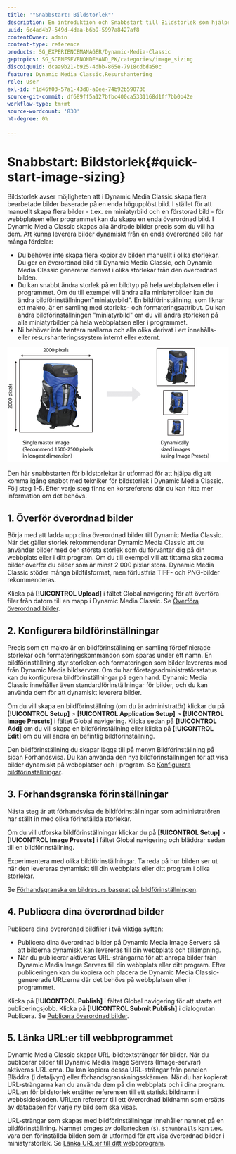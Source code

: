 ```yaml
---
title: '"Snabbstart: Bildstorlek"'
description: En introduktion och Snabbstart till Bildstorlek som hjälper dig att komma igång snabbt med tekniker för bildstorlek.
uuid: 6c4ad4b7-549d-4daa-b6b9-5997a8427af8
contentOwner: admin
content-type: reference
products: SG_EXPERIENCEMANAGER/Dynamic-Media-Classic
geptopics: SG_SCENESEVENONDEMAND_PK/categories/image_sizing
discoiquuid: dcaa9b21-b925-4dbb-865e-7918cdbda50c
feature: Dynamic Media Classic,Resurshantering
role: User
exl-id: f1d46f03-57a1-43d8-a0ee-74b92b590736
source-git-commit: df689ff5a127bfbc400ca5331168d1ff7bb0b42e
workflow-type: tm+mt
source-wordcount: '830'
ht-degree: 0%

---
```


# Snabbstart: Bildstorlek{#quick-start-image-sizing}

Bildstorlek avser möjligheten att i Dynamic Media Classic skapa flera bearbetade bilder baserade på en enda högupplöst bild. I stället för att manuellt skapa flera bilder - t.ex. en miniatyrbild och en förstorad bild - för webbplatsen eller programmet kan du skapa en enda överordnad bild. I Dynamic Media Classic skapas alla ändrade bilder precis som du vill ha dem. Att kunna leverera bilder dynamiskt från en enda överordnad bild har många fördelar:

* Du behöver inte skapa flera kopior av bilden manuellt i olika storlekar. Du ger en överordnad bild till Dynamic Media Classic, och Dynamic Media Classic genererar derivat i olika storlekar från den överordnad bilden.
* Du kan snabbt ändra storlek på en bildtyp på hela webbplatsen eller i programmet. Om du till exempel vill ändra alla miniatyrbilder kan du ändra bildförinställningen&quot;miniatyrbild&quot;. En bildförinställning, som liknar ett makro, är en samling med storleks- och formateringsattribut. Du kan ändra bildförinställningen &quot;miniatyrbild&quot; om du vill ändra storleken på alla miniatyrbilder på hela webbplatsen eller i programmet.
* Ni behöver inte hantera mallarna och alla olika derivat i ert innehålls- eller resurshanteringssystem internt eller externt.

![Du kan skapa flera variantbilder med olika storlek från samma högupplösta överordnad fil.](/help/assets/is_derivative_sizes_popup.png)

Den här snabbstarten för bildstorlekar är utformad för att hjälpa dig att komma igång snabbt med tekniker för bildstorlek i Dynamic Media Classic. Följ steg 1-5. Efter varje steg finns en korsreferens där du kan hitta mer information om det behövs.

## 1. Överför överordnad bilder

Börja med att ladda upp dina överordnad bilder till Dynamic Media Classic. När det gäller storlek rekommenderar Dynamic Media Classic att du använder bilder med den största storlek som du förväntar dig på din webbplats eller i ditt program. Om du till exempel vill att tittarna ska zooma bilder överför du bilder som är minst 2 000 pixlar stora. Dynamic Media Classic stöder många bildfilsformat, men förlustfria TIFF- och PNG-bilder rekommenderas.

Klicka på **[!UICONTROL Upload]** i fältet Global navigering för att överföra filer från datorn till en mapp i Dynamic Media Classic. Se [Överföra överordnad bilder](uploading-master-images.md#uploading_master_images).

## 2. Konfigurera bildförinställningar

Precis som ett makro är en bildförinställning en samling fördefinierade storlekar och formateringskommandon som sparas under ett namn. En bildförinställning styr storleken och formateringen som bilder levereras med från Dynamic Media bildservrar. Om du har företagsadministratörsstatus kan du konfigurera bildförinställningar på egen hand. Dynamic Media Classic innehåller även standardförinställningar för bilder, och du kan använda dem för att dynamiskt leverera bilder.

Om du vill skapa en bildförinställning (om du är administratör) klickar du på **[!UICONTROL Setup]** > **[!UICONTROL Application Setup]** > **[!UICONTROL Image Presets]** i fältet Global navigering. Klicka sedan på **[!UICONTROL Add]** om du vill skapa en bildförinställning eller klicka på **[!UICONTROL Edit]** om du vill ändra en befintlig bildförinställning.

Den bildförinställning du skapar läggs till på menyn Bildförinställning på sidan Förhandsvisa. Du kan använda den nya bildförinställningen för att visa bilder dynamiskt på webbplatser och i program. Se [Konfigurera bildförinställningar](setting-image-presets.md#setting_up_image_presets).

## 3. Förhandsgranska förinställningar

Nästa steg är att förhandsvisa de bildförinställningar som administratören har ställt in med olika förinställda storlekar.

Om du vill utforska bildförinställningar klickar du på **[!UICONTROL Setup]** > **[!UICONTROL Image Presets]** i fältet Global navigering och bläddrar sedan till en bildförinställning.

Experimentera med olika bildförinställningar. Ta reda på hur bilden ser ut när den levereras dynamiskt till din webbplats eller ditt program i olika storlekar.

Se [Förhandsgranska en bildresurs baserat på bildförinställningen](previewing-asset.md#previewing_an_image_asset_based_on_its_image_preset).

## 4. Publicera dina överordnad bilder

Publicera dina överordnad bildfiler i två viktiga syften:

* Publicera dina överordnad bilder på Dynamic Media Image Servers så att bilderna dynamiskt kan levereras till din webbplats och tillämpning.
* När du publicerar aktiveras URL-strängarna för att anropa bilder från Dynamic Media Image Servers till din webbplats eller ditt program. Efter publiceringen kan du kopiera och placera de Dynamic Media Classic-genererade URL:erna där det behövs på webbplatsen eller i programmet.

Klicka på **[!UICONTROL Publish]** i fältet Global navigering för att starta ett publiceringsjobb. Klicka på **[!UICONTROL Submit Publish]** i dialogrutan Publicera. Se [Publicera överordnad bilder](publishing-master-images.md#publishing_master_images).

## 5. Länka URL:er till webbprogrammet

Dynamic Media Classic skapar URL-bildtextsträngar för bilder. När du publicerar bilder till Dynamic Media Image Servers (Image-servrar) aktiveras URL:erna. Du kan kopiera dessa URL-strängar från panelen Bläddra (i detaljvyn) eller förhandsgranskningsskärmen. När du har kopierat URL-strängarna kan du använda dem på din webbplats och i dina program. URL:en för bildstorlek ersätter referensen till ett statiskt bildnamn i webbsideskoden. URL:en refererar till ett överordnad bildnamn som ersätts av databasen för varje ny bild som ska visas.

URL-strängar som skapas med bildförinställningar innehåller namnet på en bildförinställning. Namnet omges av dollartecken (`$`). `$thumbnail$` kan t.ex. vara den förinställda bilden som är utformad för att visa överordnad bilder i miniatyrstorlek. Se [Länka URL:er till ditt webbprogram](linking-urls-web-application.md#linking_urls_to_your_web_application).
